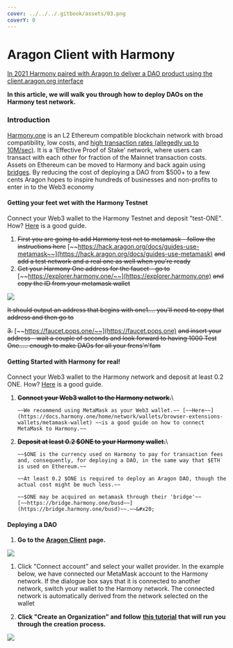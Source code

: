 ```yaml
---
cover: ../../../.gitbook/assets/03.png
coverY: 0
---
```


# Aragon Client with Harmony

[In 2021 Harmony paired with Aragon to deliver a DAO product using the client.aragon.org interface](https://blog.aragon.org/aragon-client-deployed-on-harmony/)

**In this article, we will walk you through how to deploy DAOs on the Harmony test network.**&#x20;

### Introduction

[Harmony.one](https://www.harmony.one) is an L2 Ethereum compatible blockchain network with broad compatibility, low costs, and [high transaction rates (allegedly up to 10M/sec)](https://medium.com/@aervinaervin/harmony-10million-transactions-per-second-e8161b7b7f61). It is a 'Effective Proof of Stake' network, where users can transact with each other for fraction of the Mainnet transaction costs. Assets on Ethereum can be moved to Harmony and back again using [bridges](https://docs.harmony.one/home/general/horizon-bridge/bridging-eth-one). By reducing the cost of deploying a DAO from $500+ to a few cents Aragon hopes to inspire hundreds of businesses and non-profits to enter in to the Web3 economy

#### Getting your feet wet with the Harmony Testnet

Connect your Web3 wallet to the Harmony Testnet and deposit "test-ONE". How? [Here](../set-up-metamask/getting-started-with-mumbai-testnet.md) is a good guide.&#x20;

1. ~~First you are going to add Harmony test net to metamask - follow the instructions here~~ [~~https://hack.aragon.org/docs/guides-use-metamask~~](https://hack.aragon.org/docs/guides-use-metamask) ~~and add a test network and a real one as well when you're ready~~
2. ~~Get your Harmony One address for the faucet - go to~~ [~~https://explorer.harmony.one/~~](https://explorer.harmony.one) ~~and copy the ID from your metamask wallet~~

![](https://d33v4339jhl8k0.cloudfront.net/docs/assets/5c98a4fe0428633d2cf3fcf7/images/61db0984d268f00e10386d30/file-k4lsn7c6rW.png)

~~It should output an address that begins with one1.... you'll need to copy that address and then go to~~

~~3.~~ [~~https://faucet.pops.one/~~](https://faucet.pops.one) ~~and insert your address - wait a couple of seconds and look forward to having 1000 Test One..... enough to make DAOs for all your frens'n'fam~~

#### Getting Started with Harmony for real!

Connect your Web3 wallet to the Harmony network and deposit at least 0.2 ONE. How? [Here](../set-up-metamask/getting-started-with-harmony.md) is a good guide.&#x20;

1. ~~**Connect your Web3 wallet to the Harmony network.**~~\
   ~~~~\
   ~~We recommend using MetaMask as your Web3 wallet.~~ [~~Here~~](https://docs.harmony.one/home/network/wallets/browser-extensions-wallets/metamask-wallet) ~~is a good guide on how to connect MetaMask to Harmony.~~
2.  ~~**Deposit at least 0.2 $ONE to your Harmony wallet.**~~\
    ~~~~\
    ~~$ONE is the currency used on Harmony to pay for transaction fees and, consequently, for deploying a DAO, in the same way that $ETH is used on Ethereum.~~

    ~~At least 0.2 $ONE is required to deploy an Aragon DAO, though the actual cost might be much less.~~

    ~~$ONE may be acquired on metamask through their 'bridge'~~  [~~https://bridge.harmony.one/busd~~](https://bridge.harmony.one/busd)~~.~~&#x20;

#### Deploying a DAO

1. **Go to the** [**Aragon Client**](https://client.aragon.org/#/) **page.**

![](../../../.gitbook/assets/file-WwpvtTSvLt.png)

1.  Click "Connect account" and select your wallet provider. In the example below, we have connected our MetaMask account to the Harmony network. If the dialogue box says that it is connected to another network, switch your wallet to the Harmony network. The connected network is automatically derived from the network selected on the wallet


2. **Click "Create an Organization" and follow** [**this tutorial**](https://help.aragon.org/article/94-creating-an-new-dao-from-template) **that will run you through the creation process.**

![](https://d33v4339jhl8k0.cloudfront.net/docs/assets/5c98a4fe0428633d2cf3fcf7/images/61db019ca6a5ee76d8a2e9cd/file-xKHkRPU0F6.png)
